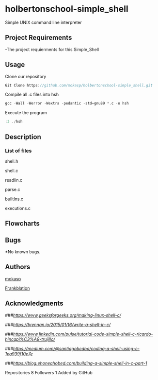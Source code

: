 

# holbertonschool-simple_shell
Simple UNIX command line interpreter

## Project Requirements
  -The project requierments for this Simple_Shell

## Usage

Clone our repository
```c
Git Clone https://github.com/mokasp/holbertonschool-simple_shell.git
```
Compile all .c files into hsh
```c
gcc -Wall -Werror -Wextra -pedantic -std=gnu89 *.c -o hsh
```
Execute the program
```c
:3 ./hsh
```
## Description

### List of files

 shell.h

 shell.c

 readlin.c

 parse.c

 builtIns.c

 executions.c

## Flowcharts

## Bugs
  *No known bugs.
## Authors ##

[mokasp](https://github.com/mokasp)

[Frankblation](https://github.com/Frankblation)

## Acknowledgments
###*https://www.geeksforgeeks.org/making-linux-shell-c/*

###*https://brennan.io/2015/01/16/write-a-shell-in-c/*

###*https://www.linkedin.com/pulse/tutorial-code-simple-shell-c-ricardo-hincapi%C3%A9-trujillo/*

###*https://medium.com/@santiagobedoa/coding-a-shell-using-c-1ea939f10e7e*

###*https://blog.ehoneahobed.com/building-a-simple-shell-in-c-part-1*

Repositories
8
Followers
1
Added by GitHub

